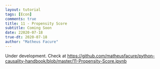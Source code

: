 ```yaml
---
layout: tutorial
tags: [Econ]
comments: true
title: 11 - Propensity Score
subtitle: Coming Soon
date: 22020-07-18
true-dt: 2020-07-18
author: "Matheus Facure"
---
```


Under development. Check at https://github.com/matheusfacure/python-causality-handbook/blob/master/11-Propensity-Score.ipynb